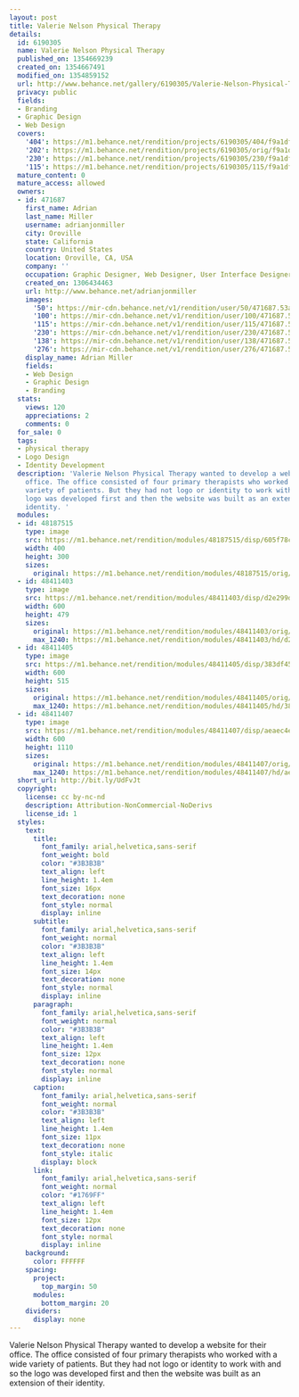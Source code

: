 ```yaml
---
layout: post
title: Valerie Nelson Physical Therapy
details:
  id: 6190305
  name: Valerie Nelson Physical Therapy
  published_on: 1354669239
  created_on: 1354667491
  modified_on: 1354859152
  url: http://www.behance.net/gallery/6190305/Valerie-Nelson-Physical-Therapy
  privacy: public
  fields:
  - Branding
  - Graphic Design
  - Web Design
  covers:
    '404': https://m1.behance.net/rendition/projects/6190305/404/f9a1dfd78ebcd960da41dda645f0f50c.jpg
    '202': https://m1.behance.net/rendition/projects/6190305/orig/f9a1dfd78ebcd960da41dda645f0f50c.jpg
    '230': https://m1.behance.net/rendition/projects/6190305/230/f9a1dfd78ebcd960da41dda645f0f50c.jpg
    '115': https://m1.behance.net/rendition/projects/6190305/115/f9a1dfd78ebcd960da41dda645f0f50c.jpg
  mature_content: 0
  mature_access: allowed
  owners:
  - id: 471687
    first_name: Adrian
    last_name: Miller
    username: adrianjonmiller
    city: Oroville
    state: California
    country: United States
    location: Oroville, CA, USA
    company: ''
    occupation: Graphic Designer, Web Designer, User Interface Designer
    created_on: 1306434463
    url: http://www.behance.net/adrianjonmiller
    images:
      '50': https://mir-cdn.behance.net/v1/rendition/user/50/471687.53ae5ee168bc1.png
      '100': https://mir-cdn.behance.net/v1/rendition/user/100/471687.53ae5ee168bc1.png
      '115': https://mir-cdn.behance.net/v1/rendition/user/115/471687.53ae5ee168bc1.png
      '230': https://mir-cdn.behance.net/v1/rendition/user/230/471687.53ae5ee168bc1.png
      '138': https://mir-cdn.behance.net/v1/rendition/user/138/471687.53ae5ee168bc1.png
      '276': https://mir-cdn.behance.net/v1/rendition/user/276/471687.53ae5ee168bc1.png
    display_name: Adrian Miller
    fields:
    - Web Design
    - Graphic Design
    - Branding
  stats:
    views: 120
    appreciations: 2
    comments: 0
  for_sale: 0
  tags:
  - physical therapy
  - Logo Design
  - Identity Development
  description: 'Valerie Nelson Physical Therapy wanted to develop a website for their
    office. The office consisted of four primary therapists who worked with a wide
    variety of patients. But they had not logo or identity to work with and so the
    logo was developed first and then the website was built as an extension of their
    identity. '
  modules:
  - id: 48187515
    type: image
    src: https://m1.behance.net/rendition/modules/48187515/disp/605f78c72b858ccf46a13a9bdb039b48.jpg
    width: 400
    height: 300
    sizes:
      original: https://m1.behance.net/rendition/modules/48187515/orig/605f78c72b858ccf46a13a9bdb039b48.jpg
  - id: 48411403
    type: image
    src: https://m1.behance.net/rendition/modules/48411403/disp/d2e299d41e5189effc7eb895776cf25b.png
    width: 600
    height: 479
    sizes:
      original: https://m1.behance.net/rendition/modules/48411403/orig/d2e299d41e5189effc7eb895776cf25b.png
      max_1240: https://m1.behance.net/rendition/modules/48411403/hd/d2e299d41e5189effc7eb895776cf25b.png
  - id: 48411405
    type: image
    src: https://m1.behance.net/rendition/modules/48411405/disp/383df4589d57ba6308d4adecbff3e8e2.png
    width: 600
    height: 515
    sizes:
      original: https://m1.behance.net/rendition/modules/48411405/orig/383df4589d57ba6308d4adecbff3e8e2.png
      max_1240: https://m1.behance.net/rendition/modules/48411405/hd/383df4589d57ba6308d4adecbff3e8e2.png
  - id: 48411407
    type: image
    src: https://m1.behance.net/rendition/modules/48411407/disp/aeaec4e65e80256f274c1ca1cc95b7bd.png
    width: 600
    height: 1110
    sizes:
      original: https://m1.behance.net/rendition/modules/48411407/orig/aeaec4e65e80256f274c1ca1cc95b7bd.png
      max_1240: https://m1.behance.net/rendition/modules/48411407/hd/aeaec4e65e80256f274c1ca1cc95b7bd.png
  short_url: http://bit.ly/UdFvJt
  copyright:
    license: cc by-nc-nd
    description: Attribution-NonCommercial-NoDerivs
    license_id: 1
  styles:
    text:
      title:
        font_family: arial,helvetica,sans-serif
        font_weight: bold
        color: "#3B3B3B"
        text_align: left
        line_height: 1.4em
        font_size: 16px
        text_decoration: none
        font_style: normal
        display: inline
      subtitle:
        font_family: arial,helvetica,sans-serif
        font_weight: normal
        color: "#3B3B3B"
        text_align: left
        line_height: 1.4em
        font_size: 14px
        text_decoration: none
        font_style: normal
        display: inline
      paragraph:
        font_family: arial,helvetica,sans-serif
        font_weight: normal
        color: "#3B3B3B"
        text_align: left
        line_height: 1.4em
        font_size: 12px
        text_decoration: none
        font_style: normal
        display: inline
      caption:
        font_family: arial,helvetica,sans-serif
        font_weight: normal
        color: "#3B3B3B"
        text_align: left
        line_height: 1.4em
        font_size: 11px
        text_decoration: none
        font_style: italic
        display: block
      link:
        font_family: arial,helvetica,sans-serif
        font_weight: normal
        color: "#1769FF"
        text_align: left
        line_height: 1.4em
        font_size: 12px
        text_decoration: none
        font_style: normal
        display: inline
    background:
      color: FFFFFF
    spacing:
      project:
        top_margin: 50
      modules:
        bottom_margin: 20
    dividers:
      display: none
---
```


Valerie Nelson Physical Therapy wanted to develop a website for their office. The office consisted of four primary therapists who worked with a wide variety of patients. But they had not logo or identity to work with and so the logo was developed first and then the website was built as an extension of their identity. 
